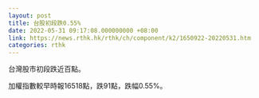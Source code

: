 ```yaml
---
layout: post
title: 台股初段跌0.55%
date: 2022-05-31 09:17:08.000000000 +08:00
link: https://news.rthk.hk/rthk/ch/component/k2/1650922-20220531.htm
categories: rthk
---
```


台灣股市初段跌近百點。

加權指數較早時報16518點，跌91點，跌幅0.55%。

